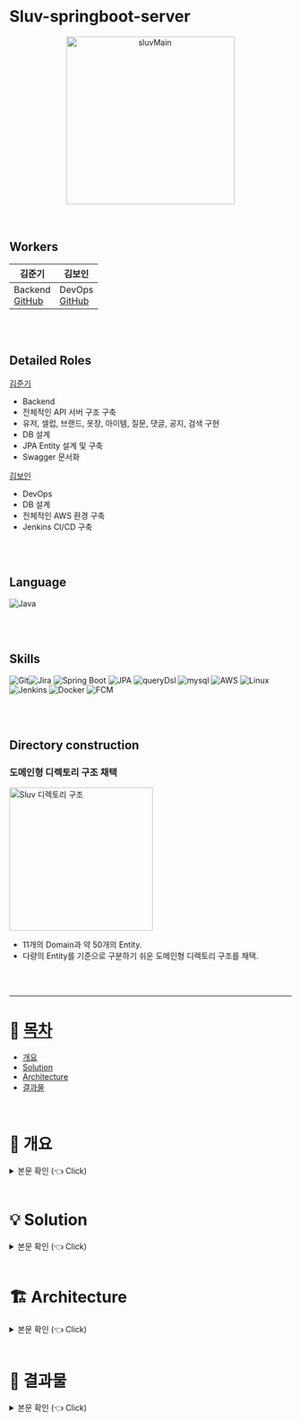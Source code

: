 # Sluv-springboot-server
<div align="center">
<img width="300" alt="sluvMain" src="https://github.com/CELEBIT/sluv-springboot-server/assets/101792740/a3799048-0fe7-4096-ae8c-0b64a8b7b48a">
</div>
<br/><br/>

## Workers
<div align="center">

|김준기|김보인|
|---|---|
| Backend <br>  [GitHub](https://github.com/KJBig)| DevOps <br>  [GitHub](https://github.com/Boin-Kau)|

</div>
<br/><br/>

## Detailed Roles
[김준기](https://github.com/KJBig)
- Backend
- 전체적인 API 서버 구조 구축
- 유저, 셀럽, 브랜드, 옷장, 아이템, 질문, 댓글, 공지, 검색 구현
- DB 설계
- JPA Entity 설계 및 구축
- Swagger 문서화

[김보인](https://github.com/Boin-Kau)
- DevOps
- DB 설계
- 전체적인 AWS 환경 구축
- Jenkins CI/CD 구축

<br/><br/>



## Language
<img alt="Java" src ="https://img.shields.io/badge/Java-007396.svg?&style=for-the-badge&logo=Java&logoColor=white"/>

<br/><br/>

## Skills
<img alt="Git" src ="https://img.shields.io/badge/Git-F05032.svg?&style=for-the-badge&logo=Git&logoColor=white"/><img alt="Jira" src ="https://img.shields.io/badge/Jira-0052CC.svg?&style=for-the-badge&logo=jira&logoColor=white"/>
<img alt="Spring Boot" src ="https://img.shields.io/badge/Spring Boot-6DB33F.svg?&style=for-the-badge&logo=springboot&logoColor=white"/>
<img alt="JPA" src ="https://img.shields.io/badge/jpa-6DB33F.svg?&style=for-the-badge&logo=jpa&logoColor=white"/>
<img alt="queryDsl" src ="https://img.shields.io/badge/querydsl-4479A1.svg?&style=for-the-badge&logo=querydsl&logoColor=white"/>
<img alt="mysql" src ="https://img.shields.io/badge/mysql-4479A1.svg?&style=for-the-badge&logo=mysql&logoColor=white"/>
<img alt="AWS" src ="https://img.shields.io/badge/AWS-232F3E.svg?&style=for-the-badge&logo=amazonaws&logoColor=white"/>
<img alt="Linux" src ="https://img.shields.io/badge/Linux-FCC624.svg?&style=for-the-badge&logo=linux&logoColor=white"/>
<img alt="Jenkins" src ="https://img.shields.io/badge/Jenkins-D24939.svg?&style=for-the-badge&logo=Jenkins&logoColor=white"/>
<img alt="Docker" src ="https://img.shields.io/badge/Docker-4479A1.svg?&style=for-the-badge&logo=Docker&logoColor=white"/>
<img alt="FCM" src ="https://img.shields.io/badge/FCM-FFCA28.svg?&style=for-the-badge&logo=firebase&logoColor=white"/>

<br/><br/>

## Directory construction
### 도메인형 디렉토리 구조 채택
<img width="256" alt="Sluv 디렉토리 구조" src="https://github.com/CELEBIT/sluv-springboot-server/assets/101792740/755f64d8-a017-4280-8c43-d8f779528424">

- 11개의 Domain과 약 50개의 Entity. 
- 다량의 Entity를 기준으로 구분하기 쉬운 도메인형 디렉토리 구조를 채택.

<br/><br/>

---

# :memo: [목차](#index) <a name = "index"></a>

- [개요](#outline)
- [Solution](#Solution)
- [Architecture](#architecture)
- [결과물](#result)


<br>

# :bookmark: 개요 <a name = "outline"></a>

<details>
   <summary> 본문 확인 (👈 Click)</summary>
<br />
 
  - 셀럽이 사용한 아이템을 따라 구매하는 일이 증가하였습니다. 이에 따라 "손민수 아이템"이라는 단어까지 등장하며 인기는 꾸준히 증가하였습니다.
  - 인기가 증가함에 따라 트위터를 중심으로 다양한 SNS에서 손민수 아이템의 정보를 공유하는 계정들이 등장하였습니다.
  - 하지만 SNS로 공유하다 보니, 검색의 범위도 너무 광범위하며 공유자의 입장에서도 불편함이 발생하였습니다.
  - 검색 속도와 공유 속도 및 편의성을 개선하기 위해 서비스 운영을 하고자 합니다.
  <div align="center">
    <img width="700" alt="sluv_intro1" src="https://github.com/CELEBIT/sluv-springboot-server/assets/101792740/d6bac75b-475d-4054-afa7-582cf1c56009">
    <img width="700" alt="sluv_intro2" src="https://github.com/CELEBIT/sluv-springboot-server/assets/101792740/fd0efd3e-73f1-470f-9dd7-7e177ceee072">
    <img width="700" alt="sluv_intro3" src="https://github.com/CELEBIT/sluv-springboot-server/assets/101792740/53c979f6-665e-4aa5-9b9c-0ebee460f067">
  </div>
  

</details>

<br>

# :bulb: Solution <a name = "outline"></a>

<details>
   <summary> 본문 확인 (👈 Click)</summary>
<br />

### 획일화된 정보 형식 및 입력폼
- 검색자의 입장에서 다량의 정보를 획일화된 형식으로 얻을 수 있다.
- 공유자의 입장에서 필요한 정보만 입력할 수 있다.
<br> (많은 정보를 하나하나 텍스트로 입력하기 번거롭다는 점 해결)

### 관심 셀럽 및 필터링 기능
  - 검색자의 입장에서 원하는 셀럽의 정보를 중심으로 검색할 수 있다.
  <br>(방탄소년단 진의 티셔츠 -> 다른 셀럽의 티셔츠가 검색됨을 방지)
  - 검색자의 입장에서 필터링을 통해 원하는 조건의 정보만 검색할 수 있다.
  <br>(방탄소년단 진의 티셔츠 -> 다른 셀럽의 티셔츠가 검색됨을 방지)

### 질문 커뮤니티 및 댓글 기능
- 공유자의 입장에서 정보 공유 시 생기는 부담을 줄일 수 있다.
    <br>(혼자 정보를 공유하다 보니 정보 오전달 및 요청사항 수리에 대한 부담을 해결)
- 검색자의 입장에서 여러명에게 답을 들을 수 있으니, 정제된 정보를 얻을 수 있다.
<br><br/>
</details>

<br>

# :building_construction: Architecture <a name = "architecture"></a>

<details>
   <summary> 본문 확인 (👈 Click)</summary>
<br />
<img width="700" alt="sluv_intro1" src="https://github.com/CELEBIT/sluv-springboot-server/assets/101792740/972d0587-a326-4de8-9964-9fc0be3a4cfe">

</details>



<br>

# :tada: 결과물 <a name = "result"></a>

<details>
   <summary> 본문 확인 (👈 Click)</summary>
<br/>

### 앱 도입 및 관심셀럽
<div align="center">
<img width="700" alt="sluv_intro1" src="https://github.com/CELEBIT/sluv-springboot-server/assets/101792740/63e9bac9-f139-4940-8cc8-b9f07a8f83c1">
</div>
<br><br/>
- 앱도입
<br><br/>

<div align="center">
<img width="700" alt="sluv_intro1" src="https://github.com/CELEBIT/sluv-springboot-server/assets/101792740/8c0c19ae-bae7-4974-aea6-02773b80cfb8">
</div>
<br><br/>
- 관심셀럽
<br><br/>


### 마이페이지
<div align="center">
<img width="700" alt="sluv_intro1" src="https://github.com/CELEBIT/sluv-springboot-server/assets/101792740/bdac5fde-87a3-4385-95e8-b79c0c7fb546">
</div>
<br><br/>
- 마이페이지
<br><br/>

   
### 홈
<div align="center">
<img width="700" alt="sluv_intro1" src="https://github.com/CELEBIT/sluv-springboot-server/assets/101792740/f6c9b6f2-d71f-4ba2-9b18-972f6801ea35">
</div>
<br><br/>
- 아이템 홈
<br><br/>

### 커뮤니티 홍
<div align="center">
<img width="700" alt="sluv_intro1" src="https://github.com/CELEBIT/sluv-springboot-server/assets/101792740/ffae8e50-f221-4dee-a89d-44f21dcc3fb1">
</div>
<br><br/>
- 커뮤니티 홈
<br><br/>

### 커뮤니티


### 정보공유
<div align="center">
<img width="700" alt="sluv_intro1" src="https://github.com/CELEBIT/sluv-springboot-server/assets/101792740/34789c09-5e2f-42e0-be14-9c9f39f17320">
</div>
<br><br/>
- 정보 공유 입력 폼
<br><br/>

<div align="center">
<img width="700" alt="sluv_intro1" src="https://github.com/CELEBIT/sluv-springboot-server/assets/101792740/65ccec99-8b02-424f-9c4d-8a48cd5ca63e">
</div>
<br><br/>
- 획일화된 정보 화면
<br><br/>


### 옷장
<div align="center">
<img width="700" alt="sluv_intro1" src="https://github.com/CELEBIT/sluv-springboot-server/assets/101792740/6709bd2a-1cd1-45d3-84a3-ff46a6ded441">
</div>
<br><br/>
- 옷장 시스템
<br><br/>



### 검색
<div align="center">
<img width="700" alt="sluv_intro1" src="https://github.com/CELEBIT/sluv-springboot-server/assets/101792740/a62f513a-7ebc-4a3c-b55f-c82844ca8f33">
</div>
<br><br/>
- 검색
<br><br/>


</details>
